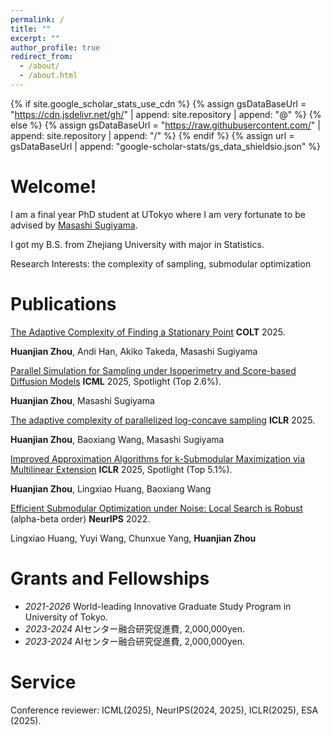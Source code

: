 ```yaml
---
permalink: /
title: ""
excerpt: ""
author_profile: true
redirect_from: 
  - /about/
  - /about.html
---
```


{% if site.google_scholar_stats_use_cdn %}
{% assign gsDataBaseUrl = "https://cdn.jsdelivr.net/gh/" | append: site.repository | append: "@" %}
{% else %}
{% assign gsDataBaseUrl = "https://raw.githubusercontent.com/" | append: site.repository | append: "/" %}
{% endif %}
{% assign url = gsDataBaseUrl | append: "google-scholar-stats/gs_data_shieldsio.json" %}

<span class='anchor' id='about-me'></span>

#  Welcome!

I am a final year PhD student at UTokyo where I am very fortunate to be advised by [Masashi Sugiyama](http://www.ms.k.u-tokyo.ac.jp/sugi/). 

I got my B.S. from Zhejiang University with major in Statistics.

Research Interests: the complexity of sampling, submodular optimization 


#  Publications 

[The Adaptive Complexity of Finding a Stationary Point](https://www.arxiv.org/abs/2505.09045) **COLT** 2025.

**Huanjian Zhou**, Andi Han, Akiko Takeda, Masashi Sugiyama

[Parallel Simulation for Sampling under Isoperimetry and Score-based Diffusion Models](https://arxiv.org/abs/2412.07435) **ICML** 2025, Spotlight (Top 2.6%).

**Huanjian Zhou**, Masashi Sugiyama

[The adaptive complexity of parallelized log-concave sampling](https://openreview.net/forum?id=EeqlkPpaV8) **ICLR** 2025.

**Huanjian Zhou**, Baoxiang Wang, Masashi Sugiyama

[Improved Approximation Algorithms for k-Submodular Maximization via Multilinear Extension](https://openreview.net/forum?id=EPHsIa0Ytg) **ICLR** 2025, Spotlight (Top 5.1%).

**Huanjian Zhou**, Lingxiao Huang, Baoxiang Wang

[Efficient Submodular Optimization under Noise: Local Search is Robust](https://proceedings.neurips.cc/paper_files/paper/2022/hash/a774503daed55eb53c634847ae071ec7-Abstract-Conference.html) (alpha-beta order) **NeurIPS** 2022.

Lingxiao Huang, Yuyi Wang, Chunxue Yang, **Huanjian Zhou**


#  Grants and Fellowships

- *2021-2026* World-leading Innovative Graduate Study Program in University of Tokyo.
- *2023-2024* AIセンター融合研究促進費, 2,000,000yen.
- *2023-2024* AIセンター融合研究促進費, 2,000,000yen.

#  Service
Conference reviewer: ICML(2025), NeurIPS(2024, 2025), ICLR(2025), ESA (2025).



